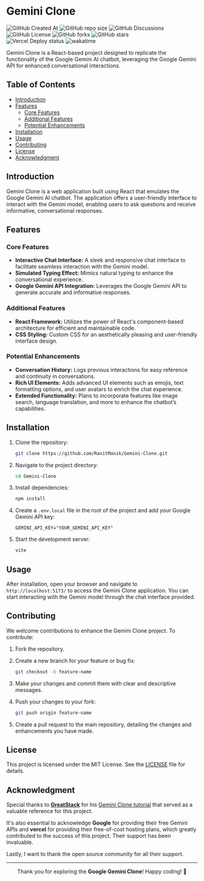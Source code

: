 # Gemini Clone

![GitHub Created At](https://img.shields.io/github/created-at/RanitManik/Gemini-Clone)
![GitHub repo size](https://img.shields.io/github/repo-size/RanitManik/Gemini-Clone)
![GitHub Discussions](https://img.shields.io/github/discussions/RanitManik/Gemini-Clone)
![GitHub License](https://img.shields.io/github/license/RanitManik/Gemini-Clone)
![GitHub forks](https://img.shields.io/github/forks/RanitManik/Gemini-Clone?style=default)
![GitHub stars](https://img.shields.io/github/stars/RanitManik/Gemini-Clone?style=default)
<br/>
![Vercel Deploy status](https://deploy-badge.vercel.app/vercel/Gemini-Clone)
![wakatime](https://wakatime.com/badge/github/RanitManik/Gemini-Clone.svg)

Gemini Clone is a React-based project designed to replicate the functionality of the Google Gemini AI chatbot, leveraging the Google Gemini API for enhanced conversational interactions.

## Table of Contents

- [Introduction](#introduction)
- [Features](#features)
    - [Core Features](#core-features)
    - [Additional Features](#additional-features)
    - [Potential Enhancements](#potential-enhancements)
- [Installation](#installation)
- [Usage](#usage)
- [Contributing](#contributing)
- [License](#license)
- [Acknowledgment](#acknowledgment)

## Introduction

Gemini Clone is a web application built using React that emulates the Google Gemini AI chatbot. The application offers a user-friendly interface to interact with the Gemini model, enabling users to ask questions and receive informative, conversational responses.

## Features

### Core Features

- **Interactive Chat Interface:** A sleek and responsive chat interface to facilitate seamless interaction with the Gemini model.
- **Simulated Typing Effect:** Mimics natural typing to enhance the conversational experience.
- **Google Gemini API Integration:** Leverages the Google Gemini API to generate accurate and informative responses.

### Additional Features

- **React Framework:** Utilizes the power of React's component-based architecture for efficient and maintainable code.
- **CSS Styling:** Custom CSS for an aesthetically pleasing and user-friendly interface design.

### Potential Enhancements

- **Conversation History:** Logs previous interactions for easy reference and continuity in conversations.
- **Rich UI Elements:** Adds advanced UI elements such as emojis, text formatting options, and user avatars to enrich the chat experience.
- **Extended Functionality:** Plans to incorporate features like image search, language translation, and more to enhance the chatbot’s capabilities.

## Installation

1. Clone the repository:

   ```bash
   git clone https://github.com/RanitManik/Gemini-Clone.git
   ```

2. Navigate to the project directory:

   ```bash
   cd Gemini-Clone
   ```

3. Install dependencies:

   ```bash
   npm install
   ```

4. Create a `.env.local` file in the root of the project and add your Google Gemini API key:

   ```plaintext
   GEMINI_API_KEY="YOUR_GEMINI_API_KEY"
   ```

5. Start the development server:

   ```bash
   vite
   ```

## Usage

After installation, open your browser and navigate to `http://localhost:5173/` to access the Gemini Clone application. You can start interacting with the Gemini model through the chat interface provided.

## Contributing

We welcome contributions to enhance the Gemini Clone project. To contribute:

1. Fork the repository.
2. Create a new branch for your feature or bug fix:

   ```bash
   git checkout -b feature-name
   ```

3. Make your changes and commit them with clear and descriptive messages.
4. Push your changes to your fork:

   ```bash
   git push origin feature-name
   ```

5. Create a pull request to the main repository, detailing the changes and enhancements you have made.

## License

This project is licensed under the MIT License. See the [LICENSE](LICENSE) file for details.

## Acknowledgment

Special thanks to **[GreatStack](https://www.youtube.com/@GreatStackDev)** for his [Gemini Clone tutorial](https://youtu.be/0yboGn8errU?feature=shared) that served as a valuable reference for this project.

It's also essential to acknowledge **Google** for providing their free Gemini APIs and **vercel** for providing their free-of-cost hosting plans, which greatly contributed to the success of this project. Their support has been invaluable.

Lastly, I want to thank the open source community for all their support.

---

<p align="center">Thank you for exploring the <strong>Google Gemini Clone</strong>! Happy coding! 🚀</p>
